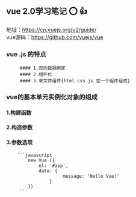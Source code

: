 ## vue 2.0学习笔记 :o: :+1:
地址：https://cn.vuejs.org/v2/guide/<br/>
vue源码：https://github.com/vuejs/vue
### vue .js    的特点
         #### 1.双向数据绑定
         #### 2.组件化
         #### 3.单文件组件{html css js 在一个组件组成}
### vue的基本单元实例化对象的组成 <br/>  
#### 1.构建函数<br/> 
#### 2.构造参数<br/> 
#### 3.参数选项 <br/>       ####
        
        ```javascript
            new Vue ({
                el: '#app',
                data: {
                         message: 'Hello Vue!'
                    }
            })     
         ```    